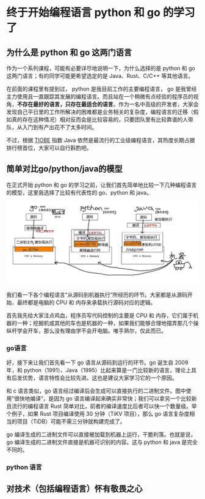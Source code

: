 # 终于开始编程语言 python 和 go 的学习了

## 为什么是 python 和 go 这两门语言

作为一个系列课程，可能有必要详尽地说明一下，为什么选择的是 python 和 go 这两门语言；有的同学可能更希望选定的是 Java、Rust、C/C++ 等其他语言。

在前面的课程里有提到过， python 是我目前工作的主要编程语言， go 是我曾经主力使用且一直跟踪其发展的编程语言。而且站在一个稍微有点经验的程序员的视角，**不存在最好的语言，只存在最适合的语言**。作为一名中高级的开发者，大家会发现自己平日里的工作所解决的困难都是业务相关的复杂度，编程语言的迁移（假如真的存在这种情况）相对反而会是比较容易的，只要团队里有比较靠谱的人带队，从入门到有产出花不了太多时间。

不过，根据 [TIOBE](https://www.tiobe.com) 指数 Java 依然是最流行的工业级编程语言，其热度长期占据排行榜首位，大家可以自行斟酌吧。

## 简单对比go/python/java的模型

在正式开始 python 和 go 的学习之前，让我们首先简单地比较一下几种编程语言的模型，这里我选择了比较有代表性的 go、python 和 java。

![几种编程语言的模型](./imgs/004_why_python_and_go.png "几种编程语言的模型")

我们看一下各个编程语言“从源码到机器执行”所经历的环节。大家都是从源码开始，最终都是电脑的 CPU 和 内存来承载执行源码对应的逻辑。

首先我先给大家注点鸡血，程序员写代码控制的主要是 CPU 和 内存，它们属于机器的一种；挖掘机或其他的车也是机器的一种，如果我们能够合理地摆弄那几个操纵杆学会开车，那么没有理由学不会开电脑。唯手熟尔，仅此而已。

### go语言
好，接下来让我们首先看一下 go 语言从源码到运行的环节。go 诞生自 2009 年，和 python（1991）、Java（1995）比起来算是一门比较新的语言，理论上具有后发优势，语言特性会比较先进。这也是建议大家学习它的一个原因。

和 c 语言类似，go 语言经过编译后会生成可以直接执行的二进制文件。图中使用“很快地编译“，是因为 go 语言编译起来确实非常快；我们可以拿另一个比较新且流行的编程语言 Rust 简单对比，前者的编译速度比后者可以快一个数量级。举个例子，如果 Rust 项目编译使用 30 分钟（TiKV 项目），那么 go 语言复杂度相当的项目（TiDB）可能不需三分钟就构建完成了。

go 编译生成的二进制文件可以直接被加载到机器上运行，干脆利落。也就是说，go 编译生成的二进制文件直接是机器可识别的内容。这与 python 和 java 是完全不同的。

### python 语言



## 对技术（包括编程语言）怀有敬畏之心



